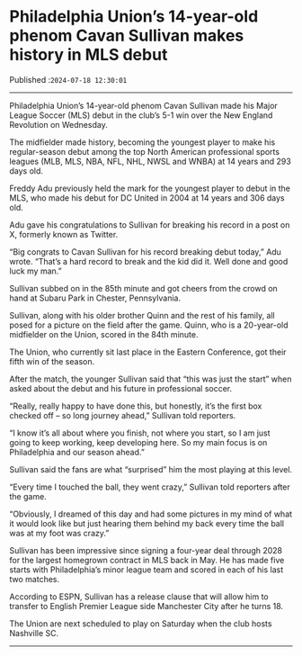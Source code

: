 # Philadelphia Union’s 14-year-old phenom Cavan Sullivan makes history in MLS debut

Published :`2024-07-18 12:30:01`

---

Philadelphia Union’s 14-year-old phenom Cavan Sullivan made his Major League Soccer (MLS) debut in the club’s 5-1 win over the New England Revolution on Wednesday.

The midfielder made history, becoming the youngest player to make his regular-season debut among the top North American professional sports leagues (MLB, MLS, NBA, NFL, NHL, NWSL and WNBA) at 14 years and 293 days old.

Freddy Adu previously held the mark for the youngest player to debut in the MLS, who made his debut for DC United in 2004 at 14 years and 306 days old.

Adu gave his congratulations to Sullivan for breaking his record in a post on X, formerly known as Twitter.

“Big congrats to Cavan Sullivan for his record breaking debut today,” Adu wrote. “That’s a hard record to break and the kid did it. Well done and good luck my man.”

Sullivan subbed on in the 85th minute and got cheers from the crowd on hand at Subaru Park in Chester, Pennsylvania.

Sullivan, along with his older brother Quinn and the rest of his family, all posed for a picture on the field after the game. Quinn, who is a 20-year-old midfielder on the Union, scored in the 84th minute.

The Union, who currently sit last place in the Eastern Conference, got their fifth win of the season.

After the match, the younger Sullivan said that “this was just the start” when asked about the debut and his future in professional soccer.

“Really, really happy to have done this, but honestly, it’s the first box checked off – so long journey ahead,” Sullivan told reporters.

“I know it’s all about where you finish, not where you start, so I am just going to keep working, keep developing here. So my main focus is on Philadelphia and our season ahead.”

Sullivan said the fans are what “surprised” him the most playing at this level.

“Every time I touched the ball, they went crazy,” Sullivan told reporters after the game.

“Obviously, I dreamed of this day and had some pictures in my mind of what it would look like but just hearing them behind my back every time the ball was at my foot was crazy.”

Sullivan has been impressive since signing a four-year deal through 2028 for the largest homegrown contract in MLS back in May. He has made five starts with Philadelphia’s minor league team and scored in each of his last two matches.

According to ESPN, Sullivan has a release clause that will allow him to transfer to English Premier League side Manchester City after he turns 18.

The Union are next scheduled to play on Saturday when the club hosts Nashville SC.

---

